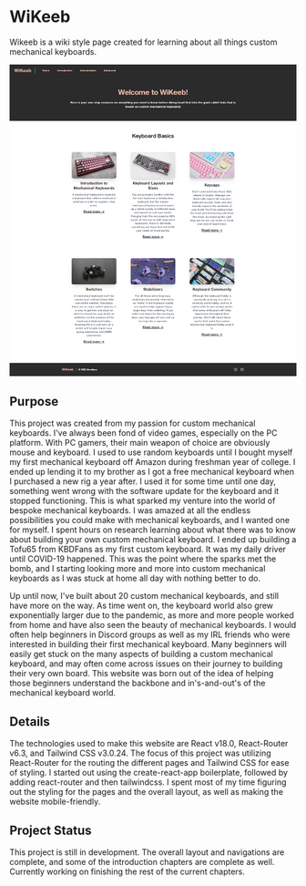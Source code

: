 # WiKeeb

Wikeeb is a wiki style page created for learning about all things custom mechanical keyboards.

![Wikeeb](src/img/WiKeeb.png?raw=true)

## Purpose

This project was created from my passion for custom mechanical keyboards. I've always been fond of video games, especially on the PC platform. With PC gamers, their main weapon of choice are obviously mouse and keyboard. I used to use random keyboards until I bought myself my first mechanical keyboard off Amazon during freshman year of college. I ended up lending it to my brother as I got a free mechanical keyboard when I purchased a new rig a year after. I used it for some time until one day, something went wrong with the software update for the keyboard and it stopped functioning. This is what sparked my venture into the world of bespoke mechanical keyboards. I was amazed at all the endless possibilities you could make with mechanical keyboards, and I wanted one for myself. I spent hours on research learning about what there was to know about building your own custom mechanical keyboard. I ended up building a Tofu65 from KBDFans as my first custom keyboard. It was my daily driver until COVID-19 happened. This was the point where the sparks met the bomb, and I starting looking more and more into custom mechanical keyboards as I was stuck at home all day with nothing better to do. 

Up until now, I've built about 20 custom mechanical keyboards, and still have more on the way. As time went on, the keyboard world also grew exponentially larger due to the pandemic, as more and more people worked from home and have also seen the beauty of mechanical keyboards. I would often help beginners in Discord groups as well as my IRL friends who were interested in building their first mechanical keyboard. Many beginners will easily get stuck on the many aspects of building a custom mechanical keyboard, and may often come across issues on their journey to building their very own board. This website was born out of the idea of helping those beginners understand the backbone and in's-and-out's of the mechanical keyboard world. 

## Details

The technologies used to make this website are React v18.0, React-Router v6.3, and Tailwind CSS v3.0.24. The focus of this project was utilizing React-Router for the routing the different pages and Tailwind CSS for ease of styling. I started out using the create-react-app boilerplate, followed by adding react-router and then tailwindcss. I spent most of my time figuring out the styling for the pages and the overall layout, as well as making the website mobile-friendly. 

## Project Status

This project is still in development. The overall layout and navigations are complete, and some of the introduction chapters are complete as well. Currently working on finishing the rest of the current chapters.

